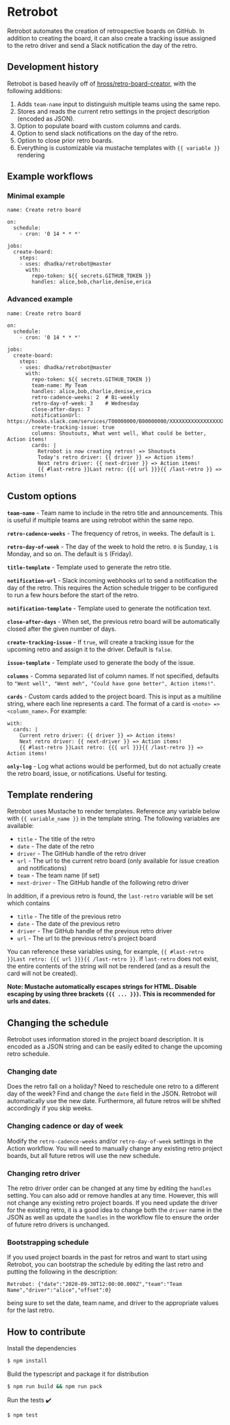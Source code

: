 # Retrobot

Retrobot automates the creation of retrospective boards on GitHub.  In addition to creating the board, it can also create a tracking issue assigned to the retro driver and send a Slack notification the day of the retro.

## Development history

Retrobot is based heavily off of [hross/retro-board-creator](https://github.com/hross/retro-board-creator), with the following additions:

1. Adds `team-name` input to distinguish multiple teams using the same repo.
2. Stores and reads the current retro settings in the project description (encoded as JSON).
3. Option to populate board with custom columns and cards.
4. Option to send slack notifications on the day of the retro.
5. Option to close prior retro boards.
6. Everything is customizable via mustache templates with `{{ variable }}` rendering

## Example workflows

### Minimal example

```
name: Create retro board

on:
  schedule:
    - cron: '0 14 * * *'

jobs:
  create-board:
    steps:
    - uses: dhadka/retrobot@master
      with: 
        repo-token: ${{ secrets.GITHUB_TOKEN }}
        handles: alice,bob,charlie,denise,erica
```

### Advanced example

```
name: Create retro board

on:
  schedule:
    - cron: '0 14 * * *'

jobs:
  create-board:
    steps:
    - uses: dhadka/retrobot@master
      with: 
        repo-token: ${{ secrets.GITHUB_TOKEN }}
        team-name: My Team
        handles: alice,bob,charlie,denise,erica
        retro-cadence-weeks: 2  # Bi-weekly
        retro-day-of-week: 3    # Wednesday
        close-after-days: 7
        notificationUrl: https://hooks.slack.com/services/T00000000/B00000000/XXXXXXXXXXXXXXXXXXXXXXXX
        create-tracking-issue: true
        columns: Shoutouts, What went well, What could be better, Action items!
        cards: |
          Retrobot is now creating retros! => Shoutouts
          Today's retro driver: {{ driver }} => Action items!
          Next retro driver: {{ next-driver }} => Action items!
          {{ #last-retro }}Last retro: {{{ url }}}{{ /last-retro }} => Action items!
```

## Custom options

**`team-name`** - Team name to include in the retro title and announcements. This is useful if multiple teams are using retrobot within the same repo.

**`retro-cadence-weeks`** - The frequency of retros, in weeks.  The default is `1`.

**`retro-day-of-week`** - The day of the week to hold the retro. `0` is Sunday, `1` is Monday, and so on.  The default is `5` (Friday).

**`title-template`** - Template used to generate the retro title.

**`notification-url`** - Slack incoming webhooks url to send a notification the day of the retro.  This requires the Action schedule trigger to be configured to run a few hours before the start of the retro.

**`notification-template`** - Template used to generate the notification text.

**`close-after-days`** - When set, the previous retro board will be automatically closed after the given number of days.

**`create-tracking-issue`** - If `true`, will create a tracking issue for the upcoming retro and assign it to the driver.  Default is `false`.

**`issue-template`** - Template used to generate the body of the issue.

**`columns`** - Comma separated list of column names. If not specified, defaults to `"Went well", "Went meh", "Could have gone better", Action items!"`.

**`cards`** - Custom cards added to the project board.  This is input as a multiline string, where each line represents a card.  The format of a card is `<note> => <column_name>`.  For example:

```
with:
  cards: |
    Current retro driver: {{ driver }} => Action items!
    Next retro driver: {{ next-driver }} => Action items!
    {{ #last-retro }}Last retro: {{{ url }}}{{ /last-retro }} => Action items!
```

**`only-log`** - Log what actions would be performed, but do not actually create the retro board, issue, or notifications.  Useful for testing.

## Template rendering

Retrobot uses Mustache to render templates.  Reference any variable below with `{{ variable_name }}` in the template string.  The following variables are available:

* `title` - The title of the retro
* `date` - The date of the retro
* `driver` - The GitHub handle of the retro driver
* `url` - The url to the current retro board (only available for issue creation and notifications)
* `team` - The team name (if set)
* `next-driver` - The GitHub handle of the following retro driver

In addition, if a previous retro is found, the `last-retro` variable will be set which contains

* `title` - The title of the previous retro
* `date` - The date of the previous retro
* `driver` - The GitHub handle of the previous retro driver
* `url` - The url to the previous retro's project board

You can reference these variables using, for example, `{{ #last-retro }}Last retro: {{{ url }}}{{ /last-retro }}`.  If `last-retro` does not exist, the entire contents of the string will not be rendered (and as a result the card will not be created).

**Note: Mustache automatically escapes strings for HTML. Disable escaping by using three brackets `{{{ ... }}}`.  This is recommended for urls and dates.**

## Changing the schedule

Retrobot uses information stored in the project board description.  It is encoded as a JSON string and can be easily edited to change the upcoming retro schedule.

### Changing date

Does the retro fall on a holiday?  Need to reschedule one retro to a different day of the week?  Find and change the `date` field in the JSON.  Retrobot will automatically use the new date.  Furthermore, all future retros will be shifted accordingly if you skip weeks.

### Changing cadence or day of week

Modify the `retro-cadence-weeks` and/or `retro-day-of-week` settings in the Action workflow.  You will need to manually change any existing retro project boards, but all future retros will use the new schedule.

### Changing retro driver

The retro driver order can be changed at any time by editing the `handles` setting.  You can also add or remove handles at any time.  However, this will not change any existing retro project boards.  If you need update the driver for the existing retro, it is a good idea to change both the `driver` name in the JSON as well as update the `handles` in the workflow file to ensure the order of future retro drivers is unchanged.

### Bootstrapping schedule

If you used project boards in the past for retros and want to start using Retrobot, you can bootstrap the schedule by editing the last retro and putting the following in the description:

```
Retrobot: {"date":"2020-09-30T12:00:00.000Z","team":"Team Name","driver":"alice","offset":0}
```

being sure to set the date, team name, and driver to the appropriate values for the last retro.

## How to contribute

Install the dependencies  
```bash
$ npm install
```

Build the typescript and package it for distribution
```bash
$ npm run build && npm run pack
```

Run the tests :heavy_check_mark:  
```bash
$ npm test
```
